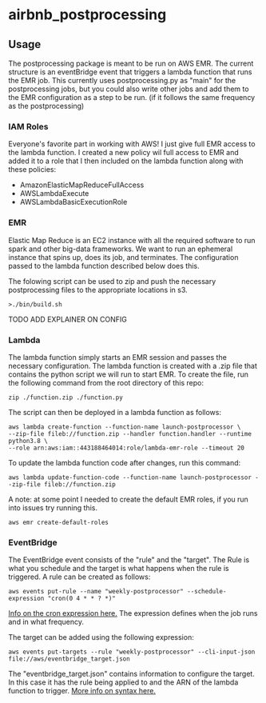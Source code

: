 # airbnb_postprocessing

## Usage
The postprocessing package is meant to be run on AWS EMR. The current 
structure is an eventBridge event that triggers a lambda function that 
runs the EMR job. This currently uses postprocessing.py as "main" for 
the postprocessing jobs, but you could also write other jobs and add 
them to the EMR configuration as a step to be run. (if it follows the
same frequency as the postprocessing)

### IAM Roles
Everyone's favorite part in working with AWS! I just give full EMR access to
the lambda function. I created a new policy wil full access to EMR and added
it to a role that I then included on the lambda function along with these
policies:
* AmazonElasticMapReduceFullAccess
* AWSLambdaExecute
* AWSLambdaBasicExecutionRole

### EMR
Elastic Map Reduce is an EC2 instance with all the required software to run spark and 
other big-data frameworks. We want to run an ephemeral instance that spins up, does its
job, and terminates. The configuration passed to the lambda function described below
does this. 

The folowing script can be used to zip and push the necessary postprocessing files to 
the appropriate locations in s3.  
```commandline
>./bin/build.sh
```

TODO ADD EXPLAINER ON CONFIG

### Lambda
The lambda function simply starts an EMR session and passes the necessary configuration.
The lambda function is created with a .zip file that contains the python script we will
run to start EMR. To create the file, run the following command from the root directory
of this repo:
```commandline
zip ./function.zip ./function.py
```
The script can then be deployed in a lambda function as follows:
```commandline
aws lambda create-function --function-name launch-postprocessor \
--zip-file fileb://function.zip --handler function.handler --runtime python3.8 \
--role arn:aws:iam::443188464014:role/lambda-emr-role --timeout 20
```
To update the lambda function code after changes, run this command:
```commandline
aws lambda update-function-code --function-name launch-postprocessor --zip-file fileb://function.zip
```
A note: at some point I needed to create the default EMR roles, if you run into
issues try running this. 
```commandline
aws emr create-default-roles
```

### EventBridge
The EventBridge event consists of the "rule" and the "target". The Rule is what you schedule
and the target is what happens when the rule is triggered. A rule can be created as follows:
```commandline
aws events put-rule --name "weekly-postprocessor" --schedule-expression "cron(0 4 * * ? *)"
```
[Info on the cron expression here.](https://en.wikipedia.org/wiki/Cron) The expression 
defines when the job runs and in what frequency.

The target can be added using the following expression:
```commandline
aws events put-targets --rule "weekly-postprocessor" --cli-input-json file://aws/eventbridge_target.json
```
The "eventbridge_target.json" contains information to configure the target. In this case 
it has the rule being applied to and the ARN of the lambda function to trigger.
[More info on syntax here.](https://docs.aws.amazon.com/cli/latest/reference/events/put-targets.html)

